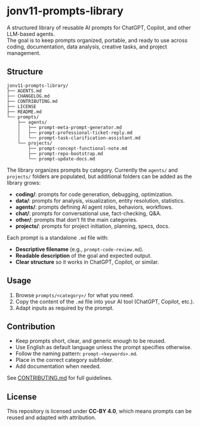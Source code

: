 # jonv11-prompts-library

A structured library of reusable AI prompts for ChatGPT, Copilot, and other LLM-based agents.  
The goal is to keep prompts organized, portable, and ready to use across coding, documentation, data analysis, creative tasks, and project management.

## Structure

```
jonv11-prompts-library/
├── AGENTS.md
├── CHANGELOG.md
├── CONTRIBUTING.md
├── LICENSE
├── README.md
└── prompts/
    ├── agents/
    │   ├── prompt-meta-prompt-generator.md
    │   ├── prompt-professional-ticket-reply.md
    │   └── prompt-task-clarification-assistant.md
    └── projects/
        ├── prompt-concept-functional-note.md
        ├── prompt-repo-bootstrap.md
        └── prompt-update-docs.md
```

The library organizes prompts by category. Currently the `agents/` and `projects/` folders are populated, but additional folders can be added as the library grows:

- **coding/**: prompts for code generation, debugging, optimization.
- **data/**: prompts for analysis, visualization, entity resolution, statistics.
- **agents/**: prompts defining AI agent roles, behaviors, workflows.
- **chat/**: prompts for conversational use, fact-checking, Q&A.
- **other/**: prompts that don’t fit the main categories.
- **projects/**: prompts for project initiation, planning, specs, docs.

Each prompt is a standalone `.md` file with:
- **Descriptive filename** (e.g., `prompt-code-review.md`).  
- **Readable description** of the goal and expected output.  
- **Clear structure** so it works in ChatGPT, Copilot, or similar.

## Usage

1. Browse `prompts/<category>/` for what you need.  
2. Copy the content of the `.md` file into your AI tool (ChatGPT, Copilot, etc.).  
3. Adapt inputs as required by the prompt.

## Contribution

- Keep prompts short, clear, and generic enough to be reused.
- Use English as default language unless the prompt specifies otherwise.
- Follow the naming pattern: `prompt-<keywords>.md`.
- Place in the correct category subfolder.
- Add documentation when needed.

See [CONTRIBUTING.md](CONTRIBUTING.md) for full guidelines.

## License

This repository is licensed under **CC-BY 4.0**, which means prompts can be reused and adapted with attribution.

